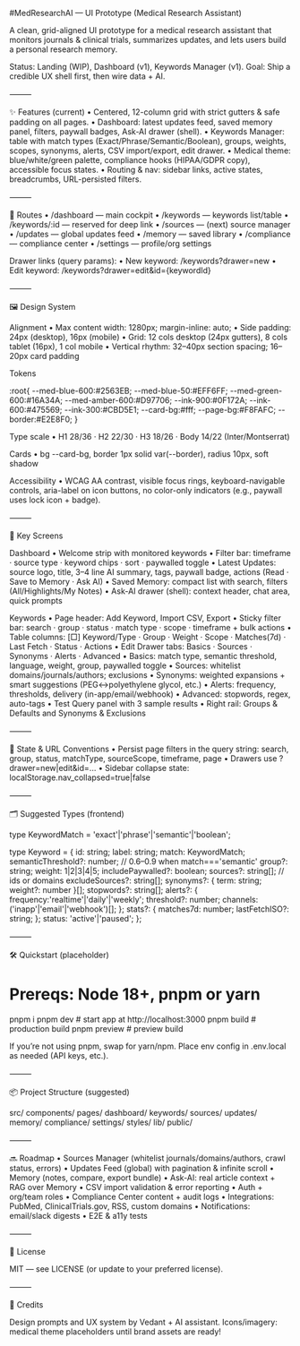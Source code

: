 #MedResearchAI — UI Prototype (Medical Research Assistant)

A clean, grid-aligned UI prototype for a medical research assistant that monitors journals & clinical trials, summarizes updates, and lets users build a personal research memory.

Status: Landing (WIP), Dashboard (v1), Keywords Manager (v1).
Goal: Ship a credible UX shell first, then wire data + AI.

⸻

✨ Features (current)
	•	Centered, 12-column grid with strict gutters & safe padding on all pages.
	•	Dashboard: latest updates feed, saved memory panel, filters, paywall badges, Ask-AI drawer (shell).
	•	Keywords Manager: table with match types (Exact/Phrase/Semantic/Boolean), groups, weights, scopes, synonyms, alerts, CSV import/export, edit drawer.
	•	Medical theme: blue/white/green palette, compliance hooks (HIPAA/GDPR copy), accessible focus states.
	•	Routing & nav: sidebar links, active states, breadcrumbs, URL-persisted filters.

⸻

🧭 Routes
	•	/dashboard — main cockpit
	•	/keywords — keywords list/table
	•	/keywords/:id — reserved for deep link
	•	/sources — (next) source manager
	•	/updates — global updates feed
	•	/memory — saved library
	•	/compliance — compliance center
	•	/settings — profile/org settings

Drawer links (query params):
	•	New keyword: /keywords?drawer=new
	•	Edit keyword: /keywords?drawer=edit&id={keywordId}

⸻

🖼 Design System

Alignment
	•	Max content width: 1280px; margin-inline: auto;
	•	Side padding: 24px (desktop), 16px (mobile)
	•	Grid: 12 cols desktop (24px gutters), 8 cols tablet (16px), 1 col mobile
	•	Vertical rhythm: 32–40px section spacing; 16–20px card padding

Tokens

:root{
  --med-blue-600:#2563EB; --med-blue-50:#EFF6FF;
  --med-green-600:#16A34A; --med-amber-600:#D97706;
  --ink-900:#0F172A; --ink-600:#475569; --ink-300:#CBD5E1;
  --card-bg:#fff; --page-bg:#F8FAFC; --border:#E2E8F0;
}

Type scale
	•	H1 28/36 · H2 22/30 · H3 18/26 · Body 14/22 (Inter/Montserrat)

Cards
	•	bg --card-bg, border 1px solid var(--border), radius 10px, soft shadow

Accessibility
	•	WCAG AA contrast, visible focus rings, keyboard-navigable controls, aria-label on icon buttons, no color-only indicators (e.g., paywall uses lock icon + badge).

⸻

🧩 Key Screens

Dashboard
	•	Welcome strip with monitored keywords
	•	Filter bar: timeframe · source type · keyword chips · sort · paywalled toggle
	•	Latest Updates: source logo, title, 3–4 line AI summary, tags, paywall badge, actions (Read · Save to Memory · Ask AI)
	•	Saved Memory: compact list with search, filters (All/Highlights/My Notes)
	•	Ask-AI drawer (shell): context header, chat area, quick prompts

Keywords
	•	Page header: Add Keyword, Import CSV, Export
	•	Sticky filter bar: search · group · status · match type · scope · timeframe + bulk actions
	•	Table columns: [□] Keyword/Type · Group · Weight · Scope · Matches(7d) · Last Fetch · Status · Actions
	•	Edit Drawer tabs: Basics · Sources · Synonyms · Alerts · Advanced
	•	Basics: match type, semantic threshold, language, weight, group, paywalled toggle
	•	Sources: whitelist domains/journals/authors; exclusions
	•	Synonyms: weighted expansions + smart suggestions (PEG↔polyethylene glycol, etc.)
	•	Alerts: frequency, thresholds, delivery (in-app/email/webhook)
	•	Advanced: stopwords, regex, auto-tags
	•	Test Query panel with 3 sample results
	•	Right rail: Groups & Defaults and Synonyms & Exclusions

⸻

🔌 State & URL Conventions
	•	Persist page filters in the query string:
search, group, status, matchType, sourceScope, timeframe, page
	•	Drawers use ?drawer=new|edit&id=...
	•	Sidebar collapse state: localStorage.nav_collapsed=true|false

⸻

🗂 Suggested Types (frontend)

type KeywordMatch = 'exact'|'phrase'|'semantic'|'boolean';

type Keyword = {
  id: string;
  label: string;
  match: KeywordMatch;
  semanticThreshold?: number; // 0.6–0.9 when match==='semantic'
  group?: string;
  weight: 1|2|3|4|5;
  includePaywalled?: boolean;
  sources?: string[];        // ids or domains
  excludeSources?: string[];
  synonyms?: { term: string; weight?: number }[];
  stopwords?: string[];
  alerts?: { frequency:'realtime'|'daily'|'weekly'; threshold?: number; channels: ('inapp'|'email'|'webhook')[]; };
  stats?: { matches7d: number; lastFetchISO?: string; };
  status: 'active'|'paused';
};


⸻

🛠 Quickstart (placeholder)

# Prereqs: Node 18+, pnpm or yarn
pnpm i
pnpm dev         # start app at http://localhost:3000
pnpm build       # production build
pnpm preview     # preview build

If you’re not using pnpm, swap for yarn/npm.
Place env config in .env.local as needed (API keys, etc.).

⸻

📦 Project Structure (suggested)

src/
  components/
  pages/
    dashboard/
    keywords/
    sources/
    updates/
    memory/
    compliance/
    settings/
  styles/
  lib/
public/


⸻

🔜 Roadmap
	•	Sources Manager (whitelist journals/domains/authors, crawl status, errors)
	•	Updates Feed (global) with pagination & infinite scroll
	•	Memory (notes, compare, export bundle)
	•	Ask-AI: real article context + RAG over Memory
	•	CSV import validation & error reporting
	•	Auth + org/team roles
	•	Compliance Center content + audit logs
	•	Integrations: PubMed, ClinicalTrials.gov, RSS, custom domains
	•	Notifications: email/slack digests
	•	E2E & a11y tests

⸻

📝 License

MIT — see LICENSE (or update to your preferred license).

⸻

🙌 Credits

Design prompts and UX system by Vedant + AI assistant.
Icons/imagery: medical theme placeholders until brand assets are ready!